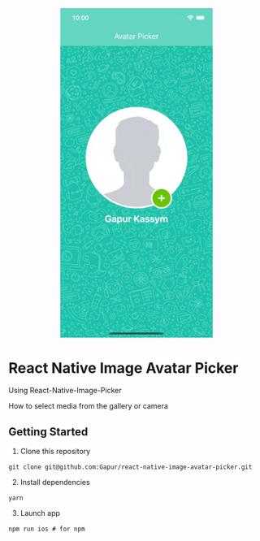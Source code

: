 <p align="center">
  <img width="300"src="https://github.com/Gapur/react-native-image-avatar-picker/blob/main/assets/example.gif">
</p>

# React Native Image Avatar Picker

Using React-Native-Image-Picker

How to select media from the gallery or camera

## Getting Started

1. Clone this repository
```
git clone git@github.com:Gapur/react-native-image-avatar-picker.git
```
2. Install dependencies
```
yarn
```
3. Launch app
```
npm run ios # for npm
```
